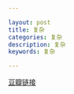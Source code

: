 ```yaml
---

layout: post
title: 复杂
categories: 复杂
description: 复杂
keywords: 复杂

---
```


[豆瓣链接](https://book.douban.com/subject/30171338/)  

